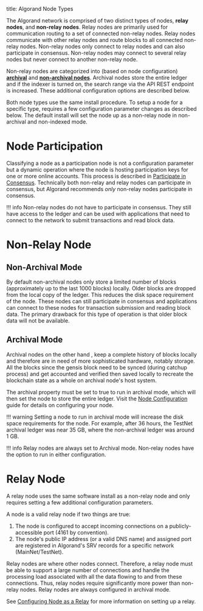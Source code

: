 title: Algorand Node Types

The Algorand network is comprised of two distinct types of nodes, **relay nodes**, and **non-relay nodes**. Relay nodes are primarily used for communication routing to a set of connected non-relay nodes. Relay nodes communicate with other relay nodes and route blocks to all connected non-relay nodes. Non-relay nodes only connect to relay nodes and can also participate in consensus. Non-relay nodes may connect to several relay nodes but never connect to another non-relay node.

Non-relay nodes are categorized into (based on node configuration) [**archival**](#archival-mode) and [**non-archival nodes**](#non-archival-mode). Archival nodes store the entire ledger and if the indexer is turned on, the search range via the API REST endpoint is increased. These additional configuration options are described below.

Both node types use the same install procedure. To setup a node for a specific type, requires a few configuration parameter changes as described below. The default install will set the node up as a non-relay node in non-archival and non-indexed mode.

# Node Participation

Classifying a node as a participation node is not a configuration parameter but a dynamic operation where the node is hosting participation keys for one or more online accounts. This process is described in [Participate in Consensus](../participate/index.md). Technically both non-relay and relay nodes can participate in consensus, but Algorand recommends *only* non-relay nodes participate in consensus. 

!!! info
    Non-relay nodes do not have to participate in consensus. They still have access to the ledger and can be used with applications that need to connect to the network to submit transactions and read block data. 

# Non-Relay Node

## Non-Archival Mode
 By default non-archival nodes only store a limited number of blocks (approximately up to the last 1000 blocks) locally. Older blocks are dropped from the local copy of the ledger. This reduces the disk space requirement of the node. These nodes can still participate in consensus and applications can connect to these nodes for transaction submission and reading block data. The primary drawback for this type of operation is that older block data will not be available. 

## Archival Mode
Archival nodes on the other hand , keep a complete history of blocks locally and therefore are in need of more sophisticated hardware, notably storage. All the blocks since the gensis block need to be synced (during catchup process) and get accounted and verified then saved locally to recreate the blockchain state as a whole on archival node's host system.

 The archival property must be set to true to run in archival mode, which will then set the node to store the entire ledger. Visit the [Node Configuration](../../reference/node/config.md) guide for details on configuring your node. 
 
!!! warning
     Setting a node to run in archival mode will increase the disk space requirements for the node. For example, after 36 hours, the TestNet archival ledger was near 35 GB, where the non-archival ledger was around 1 GB.
 

!!! info
    Relay nodes are always set to Archival mode. Non-relay nodes have the option to run in either configuration.

# Relay Node

A relay node uses the same software install as a non-relay node and only requires setting a few additional configuration parameters.

A node is a valid relay node if two things are true:

1. The node is configured to accept incoming connections on a publicly-accessible port (4161 by convention).
2. The node's public IP address (or a valid DNS name) and assigned port are registered in Algorand's SRV records for a specific network (MainNet/TestNet).
   
Relay nodes are where other nodes connect. Therefore, a relay node must be able to support a large number of connections and handle the processing load associated with all the data flowing to and from these connections. Thus, relay nodes require significantly more power than non-relay nodes. Relay nodes are always configured in archival mode.

See [Configuring Node as a Relay](../../reference/node/relay.md) for more information on setting up a relay.





